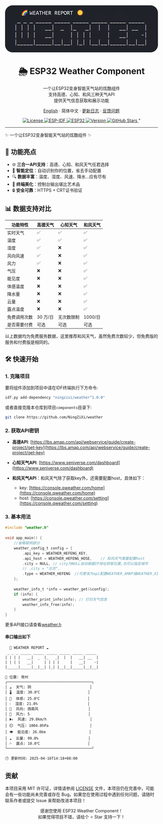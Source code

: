 ![alt text](image.jpg)

<h1 align="center">🌦️ ESP32 Weather Component</h1>

<p align="center">
一个让ESP32变身智能天气站的炫酷组件<br/>
支持高德、心知、和风三种天气API<br/>
提供天气信息获取和展示功能
</p>

<p align="center">
<a href="./README_EN.md">English</a>
· 简体中文
· <a href="https://github.com/NingZiXi/weather/releases">更新日志</a>
· <a href="https://github.com/NingZiXi/weather/issues">反馈问题</a>
</p>

<p align="center">
  <a href="LICENSE">
    <img alt="License" src="https://img.shields.io/badge/License-MIT-blue.svg" />
  </a>
  <a href="https://docs.espressif.com/projects/esp-idf/">
    <img alt="ESP-IDF" src="https://img.shields.io/badge/ESP--IDF-v5.3+-orange.svg" />
  </a>
  <a href="https://www.espressif.com/">
    <img alt="ESP32" src="https://img.shields.io/badge/Platform-ESP32-green.svg" />
  </a>
  <a href="">
    <img alt="Version" src="https://img.shields.io/badge/Version-v1.0.0-brightgreen.svg" />
  </a>
  <a href="https://github.com/NingZiXi/weather/stargazers">
    <img alt="GitHub Stars" src="https://img.shields.io/github/stars/NingZiXi/weather.svg?style=social&label=Stars" />
  </a>"
  </a>
</p>

---


✨ 一个让ESP32变身智能天气站的炫酷组件 ✨
## 🚀 功能亮点

- 🌐 **三合一API支持**：高德、心知、和风天气任君选择
- 📍 **智能定位**：自动识别你的位置，省去手动配置
- 🔍 **数据丰富**：温度、湿度、风速、降水...应有尽有
- 🎨 **终端美化**：控制台输出堪比艺术品
- 🔒 **安全可靠**：HTTPS + CRT证书验证
## 📊 数据支持对比

| 功能特性       | 高德天气 | 心知天气 | 和风天气 |
|----------------|----------|----------|----------|
| 实时天气       | ✅        | ✅        | ✅        |
| 温度           | ✅        | ✅        | ✅        |
| 湿度           | ✅        | ❌        | ✅        |
| 风向风速       | ✅        | ❌        | ✅        |
| 风力           | ✅        | ❌        | ✅        |
| 气压           | ❌        | ❌        | ✅        |
| 能见度         | ❌        | ❌        | ✅        |
| 体感温度       | ❌       | ❌        | ✅        |
| 降水量         | ❌        | ❌        | ✅        |
| 云量           | ❌        | ❌        | ✅        |
| 露点温度       | ❌        | ❌        | ✅        |
| 免费调用次数   |  30 万/日  | 无次数限制  | 1000/日  |
| 是否需要付费   | 可选      | 可选      | 可选      |

以上数据均为免费服务数据，这里推荐和风天气，虽然免费次数较少，但免费版的服务和付费版是相同的。

## 🛠️ 快速开始

### 1. 克隆项目

要将组件添加到项目中请在IDF终端执行下方命令:

```bash
idf.py add-dependency "ningzixi/weather^1.0.0"
```

或者直接克隆本仓库到项目`components`目录下:

```bash
git clone https://github.com/NingZiXi/weather
```

### 2. 获取API密钥


- **高德API**: [https://lbs.amap.com/api/webservice/guide/create-project/get-key](https://lbs.amap.com/api/webservice/guide/create-project/get-key)

- **心知天气API**: [https://www.seniverse.com/dashboard](https://www.seniverse.com/dashboard)

- **和风天气API**：和风天气除了获取key外，还需要配置host，具体如下：
  - key: [https://console.qweather.com/home](https://console.qweather.com/home)
  - host: [https://console.qweather.com/setting](https://console.qweather.com/setting)

### 3. 基本用法

```c
#include "weather.h"

void app_main() {
    //省略联网部分
    weather_config_t config = {
        .api_key = WEATHER_HEFENG_KEY,
        .api_host = WEATHER_HEFENG_HOSE,    // 和风天气需要配置host
        .city = NULL, // city为NULL自动根据IP地址获取位置,也可以指定城市
        // .city = "北京",
        .type = WEATHER_HEFENG  //可更改为api配置WEATHER_AMAP或WEATHER_XINZHI
    };

    weather_info_t *info = weather_get(&config);
    if (info) {
        weather_print_info(info); // 打印天气信息
        weather_info_free(info);
    }
}
```
更多API接口请查看[weather.h](include\weather.h)

#### 串口输出如下
``` 
  🌈 WEATHER REPORT ☁️
 _ _ _ _____ _____ _____ _____ _____ _____
| | | |   __|  _  |_   _|  |  |   __| __  |
| | | |   __|     | | | |     |   __|    -|
|_____|_____|__|__| |_| |__|__|_____|__|__|

📍 位置: 常州
┌───────────────────────────────────────┐
│ ☁️  天气: 阴                           │
│ 🌡️  温度: 30.0℃                      │
│ 🤒  体感: 25.0℃                      │
│ 💧  湿度: 21.0%                       │
│ 🍃  风向: 西南风                       │
│ 💨  风力: 5                           │
│ 🌬️  风速: 29.0km/h                    │
│ ⏲️  气压: 1004.0hPa                   │
│ 👁️  能见度: 26.0km                    │
│ ☁️  云量: 99.0%                       │
│ 💦  露点: 10.0℃                      │
└───────────────────────────────────────┘

🕒 更新时间: 2025-04-16T14:18+08:00
```
## 贡献
本项目采用 MIT 许可证，详情请参阅 [LICENSE](LICENSE) 文件，本项目仍在完善中，可能会有一些功能尚未完善或存在 Bug。如果您在使用过程中遇到任何问题，请随时联系作者或提交 Issue 来帮助改进本项目！

<p align="center">
感谢您使用 ESP32 Weather Component！<br/>
如果觉得项目不错，请给个 ⭐ Star 支持一下！
</p>

